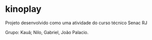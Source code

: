 # kinoplay
Projeto desenvolvido como uma atividade do curso técnico Senac RJ

Grupo: Kauã; Nilo, Gabriel, João Palacio.
